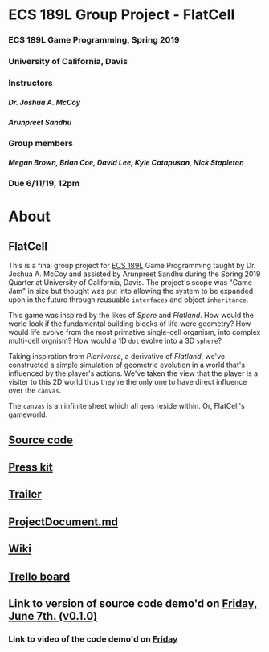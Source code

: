 # ECS 189L Group Project - FlatCell 
### ECS 189L Game Programming, Spring 2019
### University of California, Davis
### Instructors 
##### Dr. Joshua A. McCoy
##### Arunpreet Sandhu
### Group members 
##### Megan Brown, Brian Coe, David Lee, Kyle Catapusan, Nick Stapleton
### Due 6/11/19, 12pm

# About
## FlatCell
This is a final group project for [ECS 189L](https://github.com/dr-jam/ECS189L/) Game Programming taught by Dr. Joshua A. McCoy and
assisted by Arunpreet Sandhu during the Spring 2019 Quarter at University of California, Davis. The project's scope was "Game Jam" 
in size but thought was put into allowing the system to be expanded upon in the future through reusuable `interfaces` and
object `inheritance`. 

This game was inspired by the likes of *Spore* and *Flatland*. How would the world look if the fundamental building blocks of life were
geometry? How would life evolve from the most primative single-cell organism, into complex multi-cell orgnism? How would a 1D `dot`
evolve into a 3D `sphere`?

Taking inspiration from *Planiverse*, a derivative of *Flatland*, we've constructed a simple simulation of geometric evolution in 
a world that's influenced by the player's actions. We've taken the view that the player is a visiter to this 2D world thus they're
the only one to have direct influence over the `canvas`.

The `canvas` is an infinite sheet which all `geo`s reside within. Or, FlatCell's gameworld.

## [Source code](https://github.com/nhstaple/FlatCell/releases/tag/v1.0.0)
## [Press kit](https://nhstaple.github.io/FlatCell/)
## [Trailer](https://drive.google.com/file/d/1uV2ZAV5FoKvD1dfD0247UjOSvw1lvcT3/view?usp=sharing)
## [ProjectDocument.md](https://github.com/nhstaple/FlatCell/blob/master/ProjectDocument.md)
## [Wiki](https://github.com/nhstaple/FlatCell/wiki)
## [Trello board](https://github.com/nhstaple/FlatCell/projects/1)
## Link to version of source code demo'd on [Friday, June 7th. (v0.1.0)](https://github.com/nhstaple/FlatCell/releases/tag/v0.1.0)
### Link to video of the code demo'd on [Friday](https://youtu.be/XjD1UQBSkIQ)
